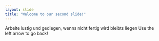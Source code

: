 ```yaml
---
layout: slide
title: "Welcome to our second slide!"
---
```

Arbeite lustig und gediegen, wenns nicht fertig wird bleibts liegen
Use the left arrow to go back!

